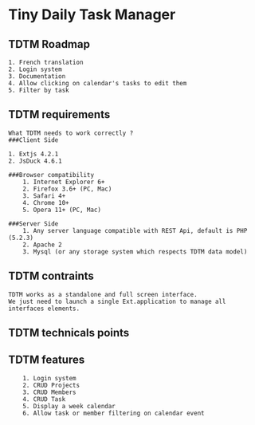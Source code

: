 Tiny Daily Task Manager
====================

TDTM Roadmap
--------------------------------------

	1. French translation
	2. Login system
	3. Documentation
	4. Allow clicking on calendar's tasks to edit them
	5. Filter by task

TDTM requirements
--------------------------------------

	What TDTM needs to work correctly ?
	###Client Side
	
	1. Extjs 4.2.1
 	2. JsDuck 4.6.1

	###Browser compatibility
		1. Internet Explorer 6+
		2. Firefox 3.6+ (PC, Mac)
		3. Safari 4+
		4. Chrome 10+
		5. Opera 11+ (PC, Mac)

	###Server Side
 		1. Any server language compatible with REST Api, default is PHP (5.2.3)
 		2. Apache 2
 		3. Mysql (or any storage system which respects TDTM data model)

TDTM contraints
--------------------------------------
	TDTM works as a standalone and full screen interface.
	We just need to launch a single Ext.application to manage all interfaces elements.


TDTM technicals points
--------------------------------------

TDTM features
--------------------------------------

		1. Login system
 		2. CRUD Projects
 		3. CRUD Members
 		4. CRUD Task
		5. Display a week calendar
		6. Allow task or member filtering on calendar event